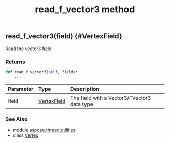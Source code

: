 ﻿---
title: read_f_vector3 method
second_title: Aspose.3D for Python via .NET API References
description: 
type: docs
weight: 50
url: /python-net/aspose.threed.utilities/vertex/read_f_vector3/
is_root: false
---

## read_f_vector3(field) {#VertexField}

Read the vector3 field

### Returns 





```python
def read_f_vector3(self, field):
    ...
```


| Parameter | Type | Description |
| :- | :- | :- |
| field | [VertexField](/3d/python-net/aspose.threed.utilities/vertexfield) | The field with a Vector3/FVector3 data type |



### See Also
* module [aspose.threed.utilities](../../)
* class [Vertex](/3d/python-net/aspose.threed.utilities/vertex)
